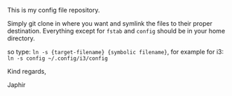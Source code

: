 This is my config file repository.

Simply git clone in where you want and symlink the files to their proper destination. Everything except for `fstab` and `config` should be in your home directory.

so type: `ln -s {target-filename} {symbolic filename}`, for example for i3: `ln -s config ~/.config/i3/config`

Kind regards,

Japhir
